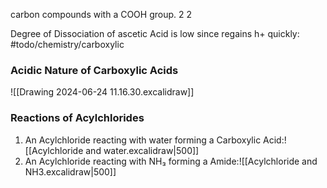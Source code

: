 carbon compounds with a COOH group. 2 2 

Degree of Dissociation of ascetic Acid is low since regains h+ quickly: #todo/chemistry/carboxylic 
### Acidic Nature of Carboxylic Acids
![[Drawing 2024-06-24 11.16.30.excalidraw]]
### Reactions of Acylchlorides
1. An Acylchloride reacting with water forming  a Carboxylic Acid:![[Acylchloride and water.excalidraw|500]]
2. An Acylchloride reacting with NH₃ forming a Amide:![[Acylchloride and NH3.excalidraw|500]]






